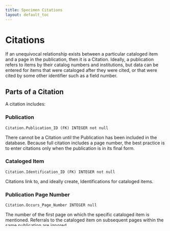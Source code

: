 ```yaml
---
title: Specimen Citations
layout: default_toc
---
```


# Citations

If an unequivocal relationship exists between a particular cataloged item and
a page in the publication, then it is a Citation. Ideally, a
publication refers to items by their catalog numbers and
institutions, but data can be entered for items that were cataloged
after they were cited, or that were cited by some other identifier such
as a field number. 

## Parts of a Citation

A citation includes:

### Publication

`Citation.Publication_ID (FK) INTEGER not null`

 There cannot be a Citation until the Publication has
been included in the database. Because full citation includes a page
number, the best practice is to enter citations only when the
publication is in its final form.

### Cataloged Item

`Citation.Identification_ID (FK) INTEGER not null`

 Citations link to, and ideally create, Identifications for cataloged items.

### Publication Page Number

`Citation.Occurs_Page_Number INTEGER null`

The number of the first page on which the
specific cataloged item is mentioned. Referrals to the cataloged item on subsequent
pages within the same publication are ignored.

### Basis of Citation

`Citation.Type_Status VARCHAR(20) not null`

[`ctcitation_type_status`](http://arctos.database.museum/info/ctDocumentation.cfm?table=ctcitation_type_status)

This describes the context in which the cataloged item was
cited. It is possible that one cataloged item was cited in more than one
context within a single publication. In this case, use either the first
context in which the cataloged item is cited, or the most important context in
which the cataloged item is cited. Vocabulary is controlled by a [code
table](http://arctos.database.museum/info/ctDocumentation.cfm?table=ctcitation_type_status).

### Cited As

`Citation.identification_ID (FK) INTEGER not null`

The Identification.Scientific_Name to which the
author(s) applied the cataloged item in the publication. Sometimes this must
be inferred from the publication because the author has not explicitly
identified individual cataloged items. For example, the whole paper is about
wolverines, *Gulo gulo*, and individual cataloged items are only listed by
catalog number. In at least one case, an author has treated a whole
family, listed the cataloged items examined, but not their identifications to
species. In this case, the cited taxonomic identification is the
family. It is preferable to create Identifications *sensu* the
publication, even when the publication does not explicitly create names
or re-identify cataloged items, as doing so supports more-detailed queries.

## Creating Citations

Citations are a linkage between a cataloged item (via [Identifications](identifications))
and a page in a publication. They contain little information, being
essentially a connection between existing sets of information. Therefore
in order to create citations, three items must already be present in
Arctos:

1.  the [publication](publications)
2.  the [cataloged item](catalog)
3.  the [cited scientific name](identifications) (Often the same as the current
    identification but not always. Therefore, we record what the
    publication said.)

Citations can be individually entered by finding the publication from
the Search -&gt; Publication/Project tabs, clicking the Citation Button,
and using the form (Citation.cfm) to enter the appropriate information. You can select the cited cataloged items by catalog number or an Other
Identifier. The form will automatically fill in the catalog number (if
an Other_ID was used), and the current taxonomic determination for the
cataloged item. You then select the scientific name by which the publication
cited the item.

## Erroneous Citations

In entering Cited As determinations and comparing them to current determinations, errors within the publication
sometimes become evident. For example the cited cataloged item is described
as a walrus in the publication, but the published catalog number
indicates a mouse… a typographical error that becomes nonsense only when
the published catalog number is resolved. We cannot correct the
publication, but we should not leave obvious errors unremarked, if for
other reason than it leaves the data in Arctos suspect. There is a
value of Basis of Citation for this situation: "erroneous citation." In
addition to using "erroneous citation" for the actual citation, it may
be possible to correct the error in Arctos with an additional (what was
meant) citation, if the author’s true meaning can be obtained or
logically inferred.

-   Can you contact the author(s) and obtain a clarification?
-   What cataloged items did the author(s) borrow from the collection?
-   Details in the paper and details of particular cataloged items may provide
    explicit possibilities.

If you can establish the author’s intention with reasonable certainty,
then create an additional citation to the correct catalog record. The
actually (and incorrectly) cited record should be designated "erroneous
citation," and Citation Remarks should say something like, "An incorrect
transcription of MVZ 123456." The second citation of the intended
record should have the appropriate value for Basis of Citation, and
Citation Remarks should say something like, "Incorrectly
cited as MVZ 125456." With this, anyone coming from the publication
should be able to find their way to the correct meaning.

## Bulk-loading Citations

In publications that cite numerous cataloged items, it is often efficient to
bulkload the citations, especially if they are in tabular form within an
electronic copy of the document. This can be done by copying and pasting
the table from the publication into a spreadsheet. It must then be
formatted to exactly match the key fields in Arctos, and exported as a
comma-delimited text file. The tool for uploading this file, and a
detailed description of the file are found from Bulkload Citations on
the Tool tab.

### Searching Citations

Searching for cataloged items by the nature of their citation, or for cataloged items 
that have been cited, can be done from the "Usage" segment of
the Arctos search form (SpecimenSearch.cfm). 

## How To

Instructions for doing specifc tasks related to Citations in Arctos (please note that "under construction" icons on pages indicate that the documentation may be incomplete or out-of-date):

 - [How To Create Citations](https://handbook.arctosdb.org/how_to/How-to-Create-Citations.html)
 - [How To Bulkload Citations](https://handbook.arctosdb.org/how_to/How-to-Bulkload-Citations.html)

See also, Publications

 - [How To Create a Publication](https://handbook.arctosdb.org/how_to/How-to-Create-a-Publication.html)
 - [How To Search Projects and Publications](https://handbook.arctosdb.org/how_to/How-to-Search-Project-Publications.html)
 - [How To Understand Deep Publication Data in Arctos](https://handbook.arctosdb.org/how_to/deep-publications.html)

## Edit this Documentation

If you see something that needs to be edited in this document, you can create an issue using the link under the search widget at the top left side of this page, or you can edit directly <a href="https://github.com/ArctosDB/documentation-wiki/edit/gh-pages/_documentation/specimen-citations.markdown" target="_blank">here</a>.
